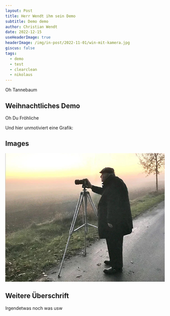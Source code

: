 ```yaml
---
layout: Post
title: Herr Wendt ihm sein Demo
subtitle: Demo demo
author: Christian Wendt
date: 2022-12-15
useHeaderImage: true
headerImage: /img/in-post/2022-11-01/win-mit-kamera.jpg
giscus: false
tags:
  - demo
  - test
  - clearclean
  - nikolaus
---
```

Oh Tannebaum

<!-- more -->

## Weihnachtliches Demo

Oh Du Fröhliche

Und hier unmotiviert eine Grafik:

## Images

![Testtest]( /img/in-post/2022-11-01/win-mit-kamera.jpg)

## Weitere Überschrift

Irgendetwas
noch was usw
